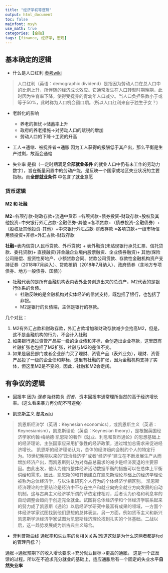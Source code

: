 ```yaml
---
title: "经济学初等逻辑"
output: html_document
toc: false
mainfont: msyh
use_math: true
categories: [金融]
tags: [finance, 经济学, 宏观]
---
```

<meta http-equiv='Content-Type' content='text/html; charset=utf-8' />


## 基本确定的逻辑

* 什么是人口红利
[参考wiki](https://zh.wikipedia.org/wiki/%E4%BA%BA%E5%8F%A3%E7%BA%A2%E5%88%A9)
>  人口红利（英语：demographic dividend）是指因为劳动人口在总人口中的比例上升，所伴随的经济成长效应。它通常发生在人口转型时期晚期，此时因为生育率下降，使得受抚养的青幼年人口减少。当人口负担系数小于或等于50%，此时称为人口机会窗口期。(所以人口红利来自于独生子女？)

* 老龄化的影响
  * 养老的担忧->储蓄率上升
  * 政府的养老措施->对劳动人口的赋税的增加
  * 劳动人口的下降->工资的升高
  
* 工人->通缩、被抚养者->通胀
  因为工人获得的报酬低于其产出，那么平衡是生产过剩，故而会通缩

* 失业率
  是指（一定时期满足**全部就业条件** 的就业人口中仍有未工作的劳动力数字），旨在衡量闲置中的劳动产能，是反映一个国家或地区失业状况的主要指标。而**全部就业条件**  中包含了就业意愿

### 货币逻辑

#### M2 和 社融 

**M2**=各项存款-财政存款+流通中货币
=各项贷款+债券投资-财政存款+股权及其他投资+中央银行外汇占款-金融债券-其他
=各项贷款+（债券投资-金融债券）+（股权及其他投资-其他）+中央银行外汇占款-财政存款
=各项贷款+一级市场信用债投资+非标+外汇占款-财政存款


**社融**=表内信贷(人民币贷款、外币贷款) + 
表外融资(未贴现银行承兑汇票、信托贷款、委托贷款)+
直接融资(非金融企业境内股票融资、企业债券融资)+
其他(保险公司赔偿、投资性房地产、小额贷款合同、贷款公司贷款、存款性金融机构资产支持证券（2018年7月纳入）、贷款核销（2018年7月纳入）、政府债券（含地方专项债券、地方一般债券、国债）)


* 社融代表的是所有金融机构表内表外业务创造出来的总资产，M2代表的是银行体系的负债。
  * 社融反映的是金融机构对实体经济的信贷支持，既包括了银行，也包括了非银。
  * M2是银行的负债端，主体是银行的存款。

几个对比：
1. M2有外汇占款和财政存款，外汇占款增加和财政存款减少会抬高M2，但是，这不是金融机构的行为，不会计入社融
2. 如果银行通过资管产品买一级的企业债和非标，会创造出企业存款，这里既有社融扩张也包括了M2扩张，社融与M2的差值不变。
3. 如果是居民部门或者企业部门买了理财、资管产品（表外业务），理财、资管产品投了一级的企业债和非标，这里有社融的扩张，因为金融机构支持了实体，但这里M2是不变的，因此，社融和M2会走阔。

## 有争议的逻辑 

* 回报率
因为 *强者* 始终欺负 *弱者*，资本回报率通常理所当然的高于经济增长率。(这么看来暴力再分配不可避免)


* 凯恩斯主义
[参考wiki](https://zh.m.wikipedia.org/zh-hans/%E5%87%AF%E6%81%A9%E6%96%AF%E4%B8%BB%E4%B9%89%E7%BB%8F%E6%B5%8E%E5%AD%A6)
> 凯恩斯经济学（英语：Keynesian economics），或凯恩斯主义（英语：Keynesianism），凯恩斯理论（英语：Keynesian theory），是根据英国经济学家约翰·梅纳德·凯恩斯的著作《就业、利息和货币通论》的思想基础上的经济理论，主张国家应采用扩张性的经济政策，透过增加总需求来促进经济增长。
> 凯恩斯的经济理论认为，总体的经济趋向会制约个人的特定行为。18世纪晚期以来的“政治经济学”或者“经济学”建立在不断发展生产从而增加经济产出，而凯恩斯则认为对商品总需求的减少是经济衰退的主要原因。由此出发，他认为维持整体经济活动数据平衡的措施可以在总体上平衡供给和需求。因此，凯恩斯的和其他建立在凯恩斯理论基础上的经济学理论被称为总体经济学，与以注重研究个人行为的个体经济学相区别。
> 凯恩斯经济理论的主要结论是经济中不存在生产和就业向完全就业方向发展的自动机制。这与古典主义经济学所谓的萨依定律相对，后者认为价格和利息率的自动调整会趋向于创造完全就业。试图将总体经济学和个体经济学联系起来的努力成了凯恩斯《通论》以后经济学研究中最富有成果的领域，一方面个体经济学家试图找到他们思想的总体表达，另一方面，例如货币主义和新兴凯恩斯学派经济学家试图为凯恩斯经济理论找到扎实的个体基础。二战以后，这一趋势发展成为新古典主义综合。

* 菲利普斯曲线
通胀率和失业率的负相关关系(难道这就是为什么这两者都是fed的管理目标？)

通胀->通胀预期下的收入增长要求->充分就业目标->更高的通胀。 这是一个正反馈的过程。所以在不追求充分就业的基础上，适应通胀后有一个固定的失业水平**自然失业率**


